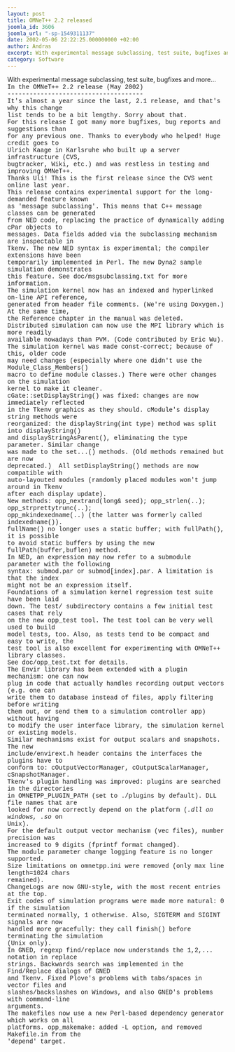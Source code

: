 ```yaml
---
layout: post
title: OMNeT++ 2.2 released
joomla_id: 3606
joomla_url: "-sp-1549311137"
date: 2002-05-06 22:22:25.000000000 +02:00
author: Andras
excerpt: With experimental message subclassing, test suite, bugfixes and more...
category: Software
---
```

With experimental message subclassing, test suite, bugfixes and more... <FONT face="courier new, courier, mono"><BR>In the OMNeT++ 2.2 release (May 2002)<BR>-------------------------------------<BR>It's almost a year since the last, 2.1 release, and that's why this change<BR>list tends to be a bit lengthy. Sorry about that.<BR>For this release I got many more bugfixes, bug reports and suggestions than<BR>for any previous one. Thanks to everybody who helped! Huge credit goes to<BR>Ulrich Kaage in Karlsruhe who built up a server infrastructure (CVS,<BR>bugtracker, Wiki, etc.) and was restless in testing and improving OMNeT++.<BR>Thanks Uli! This is the first release since the CVS went online last year.<BR>This release contains experimental support for the long-demanded feature known<BR>as 'message subclassing'. This means that C++ message classes can be generated<BR>from NED code, replacing the practice of dynamically adding cPar objects to<BR>messages. Data fields added via the subclassing mechanism are inspectable in<BR>Tkenv. The new NED syntax is experimental; the compiler extensions have been<BR>temporarily implemented in Perl. The new Dyna2 sample simulation demonstrates<BR>this feature. See doc/msgsubclassing.txt for more information.<BR>The simulation kernel now has an indexed and hyperlinked on-line API reference,<BR>generated from header file comments. (We're using Doxygen.) At the same time,<BR>the Reference chapter in the manual was deleted.<BR>Distributed simulation can now use the MPI library which is more readily<BR>available nowadays than PVM. (Code contributed by Eric Wu).<BR>The simulation kernel was made const-correct; because of this, older code<BR>may need changes (especially where one didn't use the Module_Class_Members()<BR>macro to define module classes.) There were other changes on the simulation<BR>kernel to make it cleaner.<BR>cGate::setDisplayString() was fixed: changes are now immediately reflected<BR>in the Tkenv graphics as they should. cModule's display string methods were<BR>reorganized: the displayString(int type) method was split into displayString()<BR>and displayStringAsParent(), eliminating the type parameter. Similar change<BR>was made to the set...() methods. (Old methods remained but are now<BR>deprecated.)&nbsp; All setDisplayString() methods are now compatible with<BR>auto-layouted modules (randomly placed modules won't jump around in Tkenv<BR>after each display update).<BR>New methods: opp_nextrand(long&amp; seed); opp_strlen(..); opp_strprettytrunc(..);<BR>opp_mkindexedname(..) (the latter was formerly called indexedname()).<BR>fullName() no longer uses a static buffer; with fullPath(), it is possible<BR>to avoid static buffers by using the new fullPath(buffer,buflen) method.<BR>In NED, an expression may now refer to a submodule parameter with the following<BR>syntax: submod.par or submod[index].par. A limitation is that the index<BR>might not be an expression itself.<BR>Foundations of a simulation kernel regression test suite have been laid<BR>down. The test/ subdirectory contains a few initial test cases that rely<BR>on the new opp_test tool. The test tool can be very well used to build<BR>model tests, too. Also, as tests tend to be compact and easy to write, the<BR>test tool is also excellent for experimenting with OMNeT++ library classes.<BR>See doc/opp_test.txt for details.<BR>The Envir library has been extended with a plugin mechanism: one can now<BR>plug in code that actually handles recording output vectors (e.g. one can<BR>write them to database instead of files, apply filtering before writing<BR>them out, or send them to a simulation controller app) without having<BR>to modify the user interface library, the simulation kernel or existing models.<BR>Similar mechanisms exist for output scalars and snapshots. The new<BR>include/envirext.h header contains the interfaces the plugins have to<BR>conform to: cOutputVectorManager, cOutputScalarManager, cSnapshotManager.<BR>Tkenv's plugin handling was improved: plugins are searched in the directories<BR>in OMNETPP_PLUGIN_PATH (set to ./plugins by default). DLL file names that are<BR>looked for now correctly depend on the platform (*.dll on windows, .so* on<BR>Unix).<BR>For the default output vector mechanism (vec files), number precision was<BR>increased to 9 digits (fprintf format changed).<BR>The module parameter change logging feature is no longer supported.<BR>Size limitations on omnetpp.ini were removed (only max line length=1024 chars<BR>remained).<BR>ChangeLogs are now GNU-style, with the most recent entries at the top.<BR>Exit codes of simulation programs were made more natural: 0 if the simulation<BR>terminated normally, 1 otherwise. Also, SIGTERM and SIGINT signals are now<BR>handled more gracefully: they call finish() before terminating the simulation<BR>(Unix only).<BR>In GNED, regexp find/replace now understands the 1,2,... notation in replace<BR>strings. Backwards search was implemented in the Find/Replace dialogs of GNED<BR>and Tkenv. Fixed Plove's problems with tabs/spaces in vector files and<BR>slashes/backslashes on Windows, and also GNED's problems with command-line<BR>arguments.<BR>The makefiles now use a new Perl-based dependency generator which works on all<BR>platforms. opp_makemake: added -L option, and removed Makefile.in from the<BR>'depend' target.</FONT>
